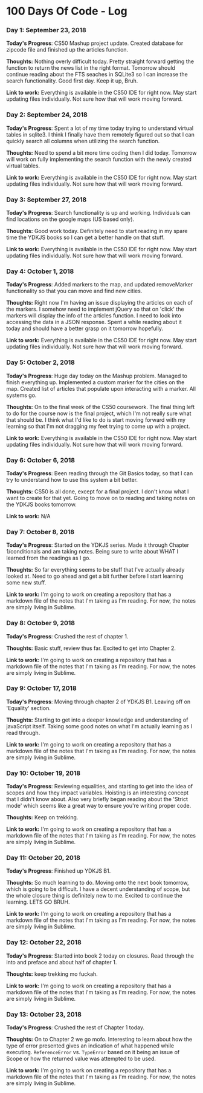 # 100 Days Of Code - Log

### Day 1: September 23, 2018

**Today's Progress**: CS50 Mashup project update. Created database for zipcode file and finished up the articles function.

**Thoughts:** Nothing overly difficult today. Pretty straight forward getting the function to return the news list in the right format. Tomorrow should continue reading about the FTS seaches in SQLite3 so I can increase the search functionality. Good first day. Keep it up, Bruh. 

**Link to work:** Everything is available in the CS50 IDE for right now. May start updating files individually. Not sure how that will work moving forward. 


### Day 2: September 24, 2018

**Today's Progress**: Spent a lot of my time today trying to understand virtual tables in sqlite3. I think I finally have them remotely figured out so that I can quickly search all columns when utilizing the search function.

**Thoughts:** Need to spend a bit more time coding then I did today. Tomorrow will work on fully implementing the search function with the newly created virtual tables. 

**Link to work:** Everything is available in the CS50 IDE for right now. May start updating files individually. Not sure how that will work moving forward. 

### Day 3: September 27, 2018

**Today's Progress**: Search functionality is up and working. Individuals can find locations on the google maps (US based only). 

**Thoughts:** Good work today. Definitely need to start reading in my spare time the YDKJS books so I can get a better handle on that stuff. 

**Link to work:** Everything is available in the CS50 IDE for right now. May start updating files individually. Not sure how that will work moving forward. 

### Day 4: October 1, 2018

**Today's Progress**: Added markers to the map, and updated removeMarker functionality so that you can move and find new cities. 

**Thoughts:** Right now I'm having an issue displaying the articles on each of the markers. I somehow need to implement jQuery so that on 'click' the markers will display the info of the articles function. I need to look into accessing the data in a JSON response. Spent a while reading about it today and should have a better grasp on it tomorrow hopefully. 

**Link to work:** Everything is available in the CS50 IDE for right now. May start updating files individually. Not sure how that will work moving forward.

### Day 5: October 2, 2018

**Today's Progress**: Huge day today on the Mashup problem. Managed to finish everything up. Implemented a custom marker for the cities on the map. Created list of articles that populate upon interacting with a marker. All systems go. 

**Thoughts:** On to the final week of the CS50 coursework. The final thing left to do for the course now is the final project, which I'm not really sure what that should be. I think what I'd like to do is start moving forward with my learning so that I'm not dragging my feet trying to come up with a project. 

**Link to work:** Everything is available in the CS50 IDE for right now. May start updating files individually. Not sure how that will work moving forward. 

### Day 6: October 6, 2018

**Today's Progress**: Been reading through the Git Basics today, so that I can try to understand how to use this system a bit better. 

**Thoughts:** CS50 is all done, except for a final project. I don't know what I want to create for that yet. Going to move on to reading and taking notes on the YDKJS books tomorrow. 

**Link to work:** N/A

### Day 7: October 8, 2018

**Today's Progress**: Started on the YDKJS series. Made it through Chapter 1/conditionals and am taking notes. Being sure to write about WHAT I learned from the readings as I go.

**Thoughts:** So far everything seems to be stuff that I've actually already looked at. Need to go ahead and get a bit further before I start learning some new stuff. 

**Link to work:** I'm going to work on creating a repository that has a markdown file of the notes that I'm taking as I'm reading. For now, the notes are simply living in Sublime. 

### Day 8: October 9, 2018

**Today's Progress**: Crushed the rest of chapter 1.

**Thoughts:** Basic stuff, review thus far. Excited to get into Chapter 2. 

**Link to work:** I'm going to work on creating a repository that has a markdown file of the notes that I'm taking as I'm reading. For now, the notes are simply living in Sublime. 

### Day 9: October 17, 2018

**Today's Progress**: Moving through chapter 2 of YDKJS B1. Leaving off on 'Equality' section.

**Thoughts:** Starting to get into a deeper knowledge and understanding of javaScript itself. Taking some good notes on what I'm actually learning as I read through.

**Link to work:** I'm going to work on creating a repository that has a markdown file of the notes that I'm taking as I'm reading. For now, the notes are simply living in Sublime. 

### Day 10: October 19, 2018

**Today's Progress**: Reviewing equalities, and starting to get into the idea of scopes and how they impact variables. Hoisting is an interesting concept that I didn't know about. Also very briefly began reading about the 'Strict mode' which seems like a great way to ensure you're writing proper code. 

**Thoughts:** Keep on trekking.

**Link to work:** I'm going to work on creating a repository that has a markdown file of the notes that I'm taking as I'm reading. For now, the notes are simply living in Sublime. 

### Day 11: October 20, 2018

**Today's Progress**: Finished up YDKJS B1. 

**Thoughts:** So much learning to do. Moving onto the next book tomorrow, which is going to be difficult. I have a decent understanding of scope, but the whole closure thing is definitely new to me. Excited to continue the learning. LETS GO BRUH.

**Link to work:** I'm going to work on creating a repository that has a markdown file of the notes that I'm taking as I'm reading. For now, the notes are simply living in Sublime. 

### Day 12: October 22, 2018

**Today's Progress**: Started into book 2 today on closures. Read through the into and preface and about half of chapter 1. 

**Thoughts:** keep trekking mo fuckah.

**Link to work:** I'm going to work on creating a repository that has a markdown file of the notes that I'm taking as I'm reading. For now, the notes are simply living in Sublime. 

### Day 13: October 23, 2018

**Today's Progress**: Crushed the rest of Chapter 1 today.

**Thoughts:** On to Chapter 2 we go mofo. Interesting to learn about how the type of error presented gives an indication of what happened while executing. `ReferenceError` vs. `TypeError` based on it being an issue of Scope or how the returned value was attempted to be used. 

**Link to work:** I'm going to work on creating a repository that has a markdown file of the notes that I'm taking as I'm reading. For now, the notes are simply living in Sublime. 
